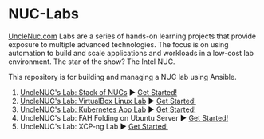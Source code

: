 # NUC-Labs

[UncleNuc.com](https://unclenuc.com) Labs are a series of hands-on learning projects that provide exposure to multiple advanced technologies. The focus is on using automation to build and scale applications and workloads in a low-cost lab environment. The star of the show? The Intel NUC.

This repository is for building and managing a NUC lab using Ansible.
1. [UncleNUC's Lab: Stack of NUCs](https://www.unclenuc.com/lab:stack_of_nucs:start) ▶️ [Get Started!](Stack_of_NUCs/README.md)
2. [UncleNUC's Lab: VirtualBox Linux Lab](https://www.unclenuc.com/lab:ansible_virtualbox_autoboot_linux:start) ▶️ [Get Started!](VirtualBox_Linux/README.md)
3. [UncleNUC's Lab: Kubernetes App Lab](https://www.unclenuc.com/lab:kubernetes_app:start) ▶️ [Get Started!](Kubernetes_App_Lab/README.md)
4. UncleNUC's Lab: FAH Folding on Ubuntu Server ▶️ [Get Started!](folding/README.md)
5. UncleNUC's Lab: XCP-ng Lab ▶️ [Get Started!](XCP-ng/README.md)
